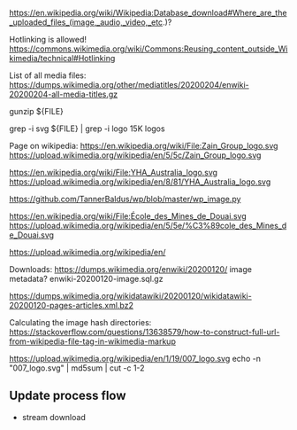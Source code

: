 https://en.wikipedia.org/wiki/Wikipedia:Database_download#Where_are_the_uploaded_files_(image,_audio,_video,_etc.)?


Hotlinking is allowed!
https://commons.wikimedia.org/wiki/Commons:Reusing_content_outside_Wikimedia/technical#Hotlinking

List of all media files:
https://dumps.wikimedia.org/other/mediatitles/20200204/enwiki-20200204-all-media-titles.gz

gunzip ${FILE}

grep -i svg ${FILE} | grep -i logo
15K logos

Page on wikipedia:
https://en.wikipedia.org/wiki/File:Zain_Group_logo.svg
https://upload.wikimedia.org/wikipedia/en/5/5c/Zain_Group_logo.svg

https://en.wikipedia.org/wiki/File:YHA_Australia_logo.svg
https://upload.wikimedia.org/wikipedia/en/8/81/YHA_Australia_logo.svg

https://github.com/TannerBaldus/wp/blob/master/wp_image.py

https://en.wikipedia.org/wiki/File:École_des_Mines_de_Douai.svg
https://upload.wikimedia.org/wikipedia/en/5/5e/%C3%89cole_des_Mines_de_Douai.svg

https://upload.wikimedia.org/wikipedia/en/

Downloads:
https://dumps.wikimedia.org/enwiki/20200120/
image metadata? enwiki-20200120-image.sql.gz

https://dumps.wikimedia.org/wikidatawiki/20200120/wikidatawiki-20200120-pages-articles.xml.bz2

Calculating the image hash directories:
https://stackoverflow.com/questions/13638579/how-to-construct-full-url-from-wikipedia-file-tag-in-wikimedia-markup

https://upload.wikimedia.org/wikipedia/en/1/19/007_logo.svg
echo -n "007_logo.svg" | md5sum | cut -c 1-2


## Update process flow

- stream download
